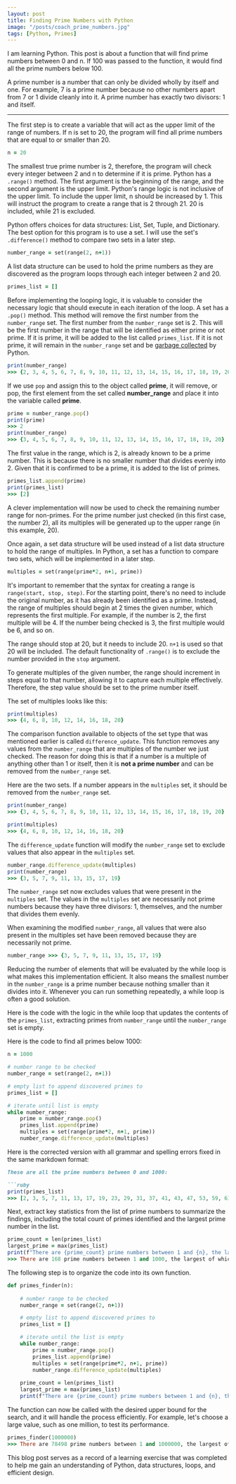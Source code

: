 ```yaml
---
layout: post
title: Finding Prime Numbers with Python
image: "/posts/coach_prime_numbers.jpg"  
tags: [Python, Primes]
---
```


I am learning Python. This post is about a function that will find prime numbers between 0 and n. If 100 was passed to the function, it would find all the prime numbers below 100.

A prime number is a number that can only be divided wholly by itself and one. For example, 7 is a prime number because no other numbers apart from 7 or 1 divide cleanly into it. A prime number has exactly two divisors: 1 and itself.

---

The first step is to create a variable that will act as the upper limit of the range of numbers. If n is set to 20, the program will find all prime numbers that are equal to or smaller than 20.

```ruby
n = 20
```

The smallest true prime number is 2, therefore, the program will check every integer between 2 and n to determine if it is prime. Python has a `.range()` method. The first argument is the beginning of the range, and the second argument is the upper limit. Python's range logic is not inclusive of the upper limit. To include the upper limit, n should be increased by 1. This will instruct the program to create a range that is 2 through 21. 20 is included, while 21 is excluded.

Python offers choices for data structures: List, Set, Tuple, and Dictionary. The best option for this program is to use a set. I will use the set's `.difference()` method to compare two sets in a later step.

```ruby
number_range = set(range(2, n+1))
```

A list data structure can be used to hold the prime numbers as they are discovered as the program loops through each integer between 2 and 20.

```ruby
primes_list = []
```

Before implementing the looping logic, it is valuable to consider the necessary logic that should execute in each iteration of the loop. A set has a `.pop()` method. This method will remove the first number from the `number_range` set. The first number from the `number_range` set is 2. This will be the first number in the range that will be identified as either prime or not prime. If it is prime, it will be added to the list called `primes_list`. If it is not prime, it will remain in the `number_range` set and be [garbage collected](https://stackify.com/python-garbage-collection/) by Python.

```ruby
print(number_range)
>>> {2, 3, 4, 5, 6, 7, 8, 9, 10, 11, 12, 13, 14, 15, 16, 17, 18, 19, 20}
```

If we use `pop` and assign this to the object called **prime**, it will remove, or pop, the first element from the set called **number_range** and place it into the variable called **prime**.

```ruby
prime = number_range.pop()
print(prime)
>>> 2
print(number_range)
>>> {3, 4, 5, 6, 7, 8, 9, 10, 11, 12, 13, 14, 15, 16, 17, 18, 19, 20}
```

The first value in the range, which is 2, is already known to be a prime number. This is because there is no smaller number that divides evenly into 2. Given that it is confirmed to be a prime, it is added to the list of primes.

```ruby
primes_list.append(prime)
print(primes_list)
>>> [2]
```

A clever implementation will now be used to check the remaining number range for non-primes. For the prime number just checked (in this first case, the number 2), all its multiples will be generated up to the upper range (in this example, 20).

Once again, a set data structure will be used instead of a list data structure to hold the range of multiples. In Python, a set has a function to compare two sets, which will be implemented in a later step.

```ruby
multiples = set(range(prime*2, n+1, prime))
```

It's important to remember that the syntax for creating a range is `range(start, stop, step)`. For the starting point, there's no need to include the original number, as it has already been identified as a prime. Instead, the range of multiples should begin at 2 times the given number, which represents the first multiple. For example, if the number is 2, the first multiple will be 4. If the number being checked is 3, the first multiple would be 6, and so on.

The range should stop at 20, but it needs to include 20. `n+1` is used so that 20 will be included. The default functionality of `.range()` is to exclude the number provided in the `stop` argument.

To generate multiples of the given number, the range should increment in steps equal to that number, allowing it to capture each multiple effectively. Therefore, the step value should be set to the prime number itself.

The set of multiples looks like this:

```ruby
print(multiples)
>>> {4, 6, 8, 10, 12, 14, 16, 18, 20}
```

The comparison function available to objects of the set type that was mentioned earlier is called `difference_update`. This function removes any values from the `number_range` that are multiples of the number we just checked. The reason for doing this is that if a number is a multiple of anything other than 1 or itself, then it is **not a prime number** and can be removed from the `number_range` set.

Here are the two sets. If a number appears in the `multiples` set, it should be removed from the `number_range` set.

```ruby
print(number_range)
>>> {3, 4, 5, 6, 7, 8, 9, 10, 11, 12, 13, 14, 15, 16, 17, 18, 19, 20}

print(multiples)
>>> {4, 6, 8, 10, 12, 14, 16, 18, 20}
```

The `difference_update` function will modify the `number_range` set to exclude values that also appear in the `multiples` set.

```ruby
number_range.difference_update(multiples)
print(number_range)
>>> {3, 5, 7, 9, 11, 13, 15, 17, 19}
```

The `number_range` set now excludes values that were present in the `multiples` set. The values in the `multiples` set are necessarily not prime numbers because they have three divisors: 1, themselves, and the number that divides them evenly.

When examining the modified `number_range`, all values that were also present in the multiples set have been removed because they are necessarily not prime.

```ruby
number_range >>> {3, 5, 7, 9, 11, 13, 15, 17, 19}
```

Reducing the number of elements that will be evaluated by the while loop is what makes this implementation efficient. It also means the smallest number in the `number_range` is a prime number because nothing smaller than it divides into it. Whenever you can run something repeatedly, a while loop is often a good solution.

Here is the code with the logic in the while loop that updates the contents of the `primes_list`, extracting primes from `number_range` until the `number_range` set is empty.

Here is the code to find all primes below 1000:

```ruby
n = 1000

# number range to be checked
number_range = set(range(2, n+1))

# empty list to append discovered primes to
primes_list = []

# iterate until list is empty
while number_range:
    prime = number_range.pop()
    primes_list.append(prime)
    multiples = set(range(prime*2, n+1, prime))
    number_range.difference_update(multiples)
```
Here is the corrected version with all grammar and spelling errors fixed in the same markdown format:

```markdown
These are all the prime numbers between 0 and 1000:

```ruby
print(primes_list)
>>> [2, 3, 5, 7, 11, 13, 17, 19, 23, 29, 31, 37, 41, 43, 47, 53, 59, 61, 67, 71, 73, 79, 83, 89, 97, 101, 103, 107, 109, 113, 127, 131, 137, 139, 149, 151, 157, 163, 167, 173, 179, 181, 191, 193, 197, 199, 211, 223, 227, 229, 233, 239, 241, 251, 257, 263, 269, 271, 277, 281, 283, 293, 307, 311, 313, 317, 331, 337, 347, 349, 353, 359, 367, 373, 379, 383, 389, 397, 401, 409, 419, 421, 431, 433, 439, 443, 449, 457, 461, 463, 467, 479, 487, 491, 499, 503, 509, 521, 523, 541, 547, 557, 563, 569, 571, 577, 587, 593, 599, 601, 607, 613, 617, 619, 631, 641, 643, 647, 653, 659, 661, 673, 677, 683, 691, 701, 709, 719, 727, 733, 739, 743, 751, 757, 761, 769, 773, 787, 797, 809, 811, 821, 823, 827, 829, 839, 853, 857, 859, 863, 877, 881, 883, 887, 907, 911, 919, 929, 937, 941, 947, 953, 967, 971, 977, 983, 991, 997]
```

Next, extract key statistics from the list of prime numbers to summarize the findings, including the total count of primes identified and the largest prime number in the list.

```ruby
prime_count = len(primes_list)
largest_prime = max(primes_list)
print(f"There are {prime_count} prime numbers between 1 and {n}, the largest of which is {largest_prime}")
>>> There are 168 prime numbers between 1 and 1000, the largest of which is 997
```

The following step is to organize the code into its own function.

```ruby
def primes_finder(n):
    
    # number range to be checked
    number_range = set(range(2, n+1))

    # empty list to append discovered primes to
    primes_list = []

    # iterate until the list is empty
    while number_range:
        prime = number_range.pop()
        primes_list.append(prime)
        multiples = set(range(prime*2, n+1, prime))
        number_range.difference_update(multiples)
        
    prime_count = len(primes_list)
    largest_prime = max(primes_list)
    print(f"There are {prime_count} prime numbers between 1 and {n}, the largest of which is {largest_prime}")
```

The function can now be called with the desired upper bound for the search, and it will handle the process efficiently. For example, let's choose a large value, such as one million, to test its performance.

```ruby
primes_finder(1000000)
>>> There are 78498 prime numbers between 1 and 1000000, the largest of which is 999983
```

This blog post serves as a record of a learning exercise that was completed to help me gain an understanding of Python, data structures, loops, and efficient design.

